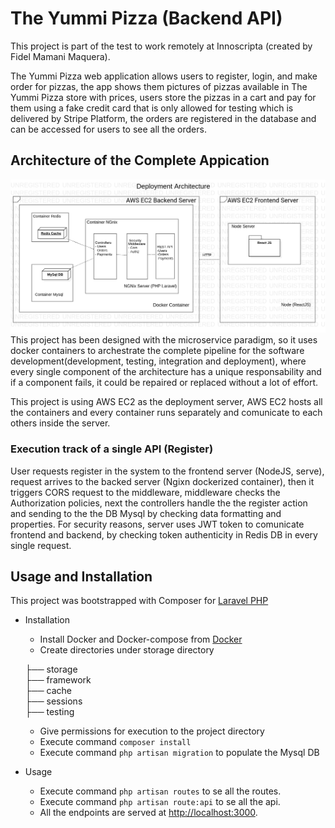 # The Yummi Pizza (Backend API)

This project is part of the test to work remotely at Innoscripta (created by Fidel Mamani Maquera).<br/>

The Yummi Pizza web application allows users to register, login, and make order for pizzas, the app shows them pictures of pizzas available in The Yummi Pizza store with prices, users store the pizzas in a cart and pay for them using a fake credit card that is only allowed for testing which is delivered by Stripe Platform, the orders are registered in the database and can be accessed for users to see all the orders.<br/>

## Architecture of the Complete Appication

![alt text](./docs/Main.png)
This project has been designed with the microservice paradigm, so it uses docker containers to archestrate the complete pipeline for the  software development(development, testing, integration and deployment), where every single component of the architecture has a unique responsability and if a component fails, it could be repaired or replaced without a lot of effort.<br/>

This project is using AWS EC2 as the deployment server, AWS EC2 hosts all the containers and every container runs separately and comunicate to each others inside the server.<br/>

### Execution track of a single API (Register)
User requests register in the system to the frontend server (NodeJS, serve), request arrives to the backed server (Ngixn dockerized container), then it triggers CORS request to the middleware, middleware checks the Authorization policies, next the controllers handle the the register action and sending to the the DB Mysql by checking data formatting and properties. For security reasons, server uses JWT token to comunicate frontend and backend, by checking token authenticity in Redis DB in every single request.<br/>

## Usage and Installation
This project was bootstrapped with Composer for [Laravel PHP](https://laravel.com/)<br/>
* Installation<br/>
    * Install Docker and Docker-compose from  [Docker](https://www.docker.com/)<br/>
    * Create directories under storage directory<br/>
    
    ├── storage<br/>
        ├── framework<br/>
            ├── cache<br/>
            ├── sessions<br/>
            ├── testing<br/>

    * Give permissions for execution  to the project directory<br/>
    * Execute command `composer install`<br/>
    * Execute command `php artisan migration` to populate the Mysql DB<br/>
* Usage<br/>
    * Execute command `php artisan routes` to se all the routes.<br/>
    * Execute command `php artisan route:api` to se all the api.<br/>
    * All the endpoints are served at [http://localhost:3000](http://localhost:3000).<br/>
